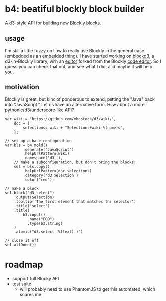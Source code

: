 # b4: beatiful blockly block builder
A [d3](http://d3js.org/)-style API for building new [Blockly](http://code.google.com/p/blockly/) 
blocks.

## usage
I'm still a little fuzzy on how to really use Blockly in the general case 
(embedded as an embedded thing). I have started working on 
[blockd3](http://github.com/bollwyvl/blockd3), a d3-in-Blockly 
library, with an [editor](http://bollwyvl.github.com/blockd3/demo) forked from the Blockly [code editor](http://blockly-demo.appspot.com/blockly/demos/code/index.html).
So I guess you can check that out, and see what I did, and maybe it will help 
you.

## motivation
Blockly is great, but kind of ponderous to extend, putting the "Java" back 
into "JavaScript." Let us have an alternative form. How about a more  
pythonic/d3/underscore-like API?

~~~~~~~~~~{.js}
var wiki = "https://github.com/mbostock/d3/wiki/",
    doc = {
        selections: wiki + "Selections#wiki-%(name)s",
    };

// set up a base configuration
var bls = b4.mold()
        .generate('JavaScript')
        .helpUrlPattern(wiki)
        .namespace('d3_'),
    // make a subconfiguration, but don't bring the blocks!
    sel = bls.copy()
        .helpUrlPattern(doc.selections)
        .category('d3 Selection')
        .color("red");

// make a block
sel.block("d3_select")
    .output(Selection)
    .tooltip('The first element that matches the selector')
    .title('select')
    .title(
        b3.input()
          .name("FOO")
          .type(b3.string)
    )
    .atomic("d3.select('%(text)')")

// close it off
sel.allDone();
~~~~~~~~~~

# roadmap
- support full Blocky API
- test suite
  - will probably need to use PhantomJS to get this automated, which scares me